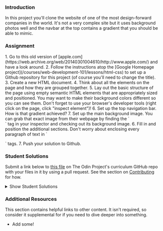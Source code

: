 ### Introduction

In this project you'll clone the website of one of the most design-forward companies in the world. It's not a very complex site but it uses background photos well and the navbar at the top contains a gradient that you should be able to mimic.

### Assignment

<div class="lesson-content__panel" markdown="1">
1. Go to this old version of [apple.com](https://web.archive.org/web/20140301004610/http://www.apple.com/) and have a look around.
2. Follow the instructions atop the [Google Homepage project](/courses/web-development-101/lessons/html-css) to set up a Github repository for this project (of course you'll need to change the title).
3. Create a new HTML document.
4. Think about all the elements on the page and how they are grouped together.
5. Lay out the basic structure of the page using empty semantic HTML elements that are appropriately sized and positioned.  You may want to make their background colors different so you can see them.  Don't forget to use your browser's developer tools (right click on the page, click "inspect element")!
6. Set up the top navigation bar.  How is that gradient achieved?
7. Set up the main background image.  You can grab that exact image from their webpage by finding the `<section class="hero">` tag in your inspector and checking out its background image.
6. Fill in and position the additional sections.  Don't worry about enclosing every paragraph of text in `<p>` tags.
7. Push your solution to Github.
</div>

### Student Solutions

Submit a link below to [this file](https://github.com/TheOdinProject/curriculum/blob/master/html_css/project_backgrounds.md) on The Odin Project's curriculum GitHub repo with your files in it by using a pull request. See the section on [Contributing](http://github.com/TheOdinProject/curriculum/blob/master/contributing.md) for how.

<details markdown="block">
  <summary> Show Student Solutions </summary>

* Add your solution below this line!
* [Katarzyna Kaswen-Wilk's solution](https://github.com/kikupiku/apple-page-copy) - [View in Browser](https://kikupiku.github.io/apple-page-copy/)
* [Leticia's solution](https://github.com/gradiva/odin-fullstack-javascript/tree/master/03-HTML_and_CSS/03-CSS/02-Backgrounds_and_Gradients) - [View in Browser](https://gradiva.github.io/backgrounds-and-gradients/)
* [Raiko's solution](https://github.com/Cypher0/odin-backgrounds-gradients) - [View in Browser](https://cypher0.github.io/odin-backgrounds-gradients/)
* [Braxton Lemmon's solution](https://github.com/braxtonlemmon/apple-clone) - [View in Browser](https://braxtonlemmon.github.io/apple-clone/)
* [David Auza's Solution](https://github.com/davidauza-engineer/Building-with-Backgrounds-and-Gradients) - [View in Browser](https://davidauza-engineer.github.io/Building-with-Backgrounds-and-Gradients/)
* [Muhammad Ahmad's Solution](https://github.com/thisisMAhmad/apple-homepage) - [View in Browser](https://thisismahmad.github.io/apple-homepage/)
* [Kevin Vuong's solution](https://github.com/fffear/apple-clone) - [View in Browser](https://fffear.github.io/apple-clone/)
* [Gabriel's solution](https://github.com/gabytzubaws/old-apple-odin) - [View in Browser](https://gabytzubaws.github.io/old-apple-odin/)
* [Solodov's solution](https://github.com/solodov-dev/top-apple/) - [View in Browser](https://solodov-dev.github.io/top-apple/)
* [Oluka Denis's solution](https://github.com/OlukaDenis/Apple-Clone) - [View in Browser](https://rawcdn.githack.com/OlukaDenis/Apple-Clone/b48760e8c8391405f512d89738dbbc5a074aac61/index.html)
* [David Tan's solution](https://github.com/davecmd/apple-old-webpage-replica) - [View in Browser](https://davecmd.github.io/apple-old-webpage-replica/)
* [Carmine Grossi's solution](https://github.com/cgrossi/odinproject-apple-clone) - [View in Browser](https://cgrossi.github.io/odinproject-apple-clone/)
* [Eapen's solution](https://github.com/eapenzacharias/backgrounds-gradients) - [View in Browser](https://eapenzacharias.github.io/backgrounds-gradients/)
* [Benjamin Poore's solution](https://github.com/bpoore0614/apple-project) - [View in Browser](https://bpoore0614.github.io/apple-project/)
* [bcikota's solution](https://github.com/bcikota/apple) - [View in Browser](https://bcikota.github.io/apple/)
* [Ohlie's solution](https://github.com/lco1220/apple_bg-gradients) - [View in Browser](https://lco1220.github.io/apple_bg-gradients/)
* [Bola Buari's solution](https://github.com/bolah2009/apple-clone) - [View in Browser](https://bolah2009.github.io/apple-clone/)
* [Jason McKee's solution](https://github.com/jttmckee/odin-apple) - [View in Browser](https://jttmckee.github.io/odin-apple/)
* [Bojo's solution](https://github.com/BojoZahariev/Apple-old) - [View in Browser](https://bojozahariev.github.io/Apple-old/)
* [Ricala's solution](https://github.com/Ricala/apple-mock-page) - [View in Browser](https://ricala.github.io/apple-mock-page/)
* [ARaut9's solution](https://github.com/ARaut9/apple.com_old) - [View in Browser](https://araut9.github.io/apple.com_old/)
* [N00bG1rl's solution](https://github.com/N00bG1rl/apple-archive) - [View in Browser](https://n00bg1rl.github.io/apple-archive/)
* [Max Garber's solution](https://github.com/bubblebooy/Odin-HTML5andCSS3) - [View in Browser](https://bubblebooy.github.io/Odin-HTML5andCSS3/apple.html)
* [Chris MacSwan's solution](https://github.com/cmacswan07/apple_page) - [View in Browser](https://cmacswan07.github.io/apple_page/index.html)
* [Javier Machin's solution](https://github.com/Javier-Machin/apple-site) - [View in Browser](https://javier-machin.github.io/apple-site/)
* [Yakherder's solution](https://github.com/yakherder614/Apple-clone) - [View in Browser]( https://yakherder614.github.io/Apple-clone/)
* [SarfrazAnjum's](https://github.com/SarfrazAnjum/TOP_Building-with-Backgrounds-and-Gradients) - [View in Browser](https://sarfrazanjum.github.io/TOP_Building-with-Backgrounds-and-Gradients/)
* [nmac's solution](https://github.com/nmacawile/old-apple-layout) - [Preview](https://htmlpreview.github.io/?https://github.com/nmacawile/old-apple-layout/blob/master/index.html)
* [Henry Kirya's](https://github.com/harrika/appo) - [View in Browser](https://harrika.github.io/appo/)
* [joaoag's solution](https://github.com/joaoag/google-homepage) - [View in Browser](https://joaoag.github.io/google-homepage/)
* [theghall's solution](https://github.com/theghall/odin-apple) - [View in Browser](https://theghall.github.io/odin-apple/)
* [Jmooree30's Solution](https://github.com/jmooree30/apple-clone) - [View in Browser](https://jmooree30.github.io/apple-clone/)
* [Jonathan Yiv's Solution](https://github.com/JonathanYiv/old-apple-homepage) - [View in Browser](http://jonathanyiv.com/old-apple-homepage/)
* [yilmazgunalp's Solution](https://github.com/yilmazgunalp/apple) - [View in Browser](https://yilmazgunalp.github.io/apple)
* [Justine's Solution](https://github.com/justinemar/justinemar.github.io/tree/master/apple) - [View in Browser](https://justinemar.github.io/apple/)
* [Jeff's Solution](https://github.com/jmbothe/apple-landing-page) - [View in Browser](https://jmbothe.github.io/apple-landing-page/)
* [Andrew’s solution](https://github.com/andrewr224/backgrounds_project) - [View in Browser](https://andrewr224.github.io/backgrounds_project/)
* [Axel’s solution](https://github.com/afuh/appel) - [View in Browser](https://afuh.github.io/appel/)
* [Rhys B's solution](https://github.com/105ron/apple) - [View in Browser](https://105ron.github.io/apple/)
* [Pawel R's solution](https://github.com/PawelRokosz/apple-homepage) - [View in Browser](https://htmlpreview.github.io/?https://github.com/PawelRokosz/apple-homepage/blob/master/index.html)
* [Jason Ellis's solution](https://github.com/jason-ellis/apple-homepage) - [View in Browser](http://htmlpreview.github.io/?https://github.com/jason-ellis/apple-homepage/blob/master/index.html)
* [Shouvik Roy's solution](https://github.com/royshouvik/applehome) - [View in Browser](http://htmlpreview.github.io/?https://github.com/royshouvik/applehome/blob/master/index.html)
* [Meher Chandan's solution](https://github.com/meherchandan/Apple_Project) - [View in Browser](http://htmlpreview.github.io/?https://github.com/meherchandan/Apple_Project/blob/master/Index.html)
* [Devon's solution](https://github.com/defitjo/backgrounds-and-gradients) - [View in Browser](https://defitjo.github.io/backgrounds-and-gradients/)
* [Artur Janik's solution](https://github.com/ArturJanik/ProjectApple) - [View in Browser](http://htmlpreview.github.io/?https://github.com/ArturJanik/ProjectApple/blob/master/index2.html)
* [Ryan Jordan's solution](https://github.com/krjordan/odin-project/tree/master/apple-project) - [View in Browser](http://htmlpreview.github.io/?https://github.com/krjordan/odin-project/tree/master/apple-project/index.html)
* [Hailey Foster's solution](https://github.com/hmfoster/apple-backgrounds.git) - [View in Browser](http://htmlpreview.github.io/?https://github.com/hmfoster/apple-backgrounds/blob/master/index.html)
* [Frank Peelen's solution](https://github.com/FrankPeelen/Apple-CSS) - [View in Browser](https://rawgit.com/FrankPeelen/Apple-CSS/master/index.html)
* [AyeSea's solution](https://github.com/AyeSea/apple-homepage) - [View in Browser](https://htmlpreview.github.io/?https://github.com/AyeSea/apple-homepage/blob/master/index.html)
* [AtActionPark's solution](https://github.com/AtActionPark/odin_backgrounds_and_gradients) - [View in Browser](https://htmlpreview.github.io/?https://github.com/AtActionPark/odin_backgrounds_and_gradients/blob/master/main.html)
* [Voreny's solution](https://github.com/Gelio/apple-homepage) - [View in Browser](http://gelio.github.io/apple-homepage/)
* [Dusan Milosavljevic's solution](https://github.com/dusanmilosavljevic1624/Project-Backgrounds-and-Gradients) - [View in Browser](http://dusanmilosavljevic1624.github.io/Project-Backgrounds-and-Gradients/)
* [Noman karim's solution](https://github.com/nomankarim/apple.com) - [View in Browser](https://htmlpreview.github.io/?https://github.com/nomankarim/apple.com/blob/master/index.html)
* [Cameron Kelley's solution](https://github.com/cameronjkelley/the_odin_project/tree/master/html5_css3/apple-homepage) - [View in Browser](https://htmlpreview.github.io/?https://github.com/cameronjkelley/the_odin_project/blob/master/html5_css3/apple-homepage/index.html)
* [Luke Walker's Solution](https://github.com/ubershibs/odin-html-css/tree/master/apple) - [View in Browser](https://htmlpreview.github.io/?https://github.com/ubershibs/odin-html-css/blob/master/apple/index.html)
* [cdouglass's solution](https://github.com/cdouglass/odin-project-exercises/blob/master/html-css/backgrounds-and-gradients/touchstone.html) cloning [http://touchstonejs.io/](http://touchstonejs.io/) - [View in Browser](https://htmlpreview.github.io/?https://github.com/cdouglass/odin-project-exercises/blob/master/html-css/backgrounds-and-gradients/touchstone.html)
* [Miguel Herrera's solution](https://github.com/migueloherrera/apple) - [View in Browser](https://htmlpreview.github.io/?https://github.com/migueloherrera/apple/blob/master/index.html)
* [J-kaizen's solution](https://github.com/J-kaizen/TheOdinProject/tree/master/HTML_CSS/gradients) - [View in Browser](https://htmlpreview.github.io/?https://github.com/J-kaizen/TheOdinProject/blob/master/HTML_CSS/gradients/index.html)
* [csrail's solution](https://github.com/csrail/apple-mock) - [View in Browser](https://rawgit.com/csrail/apple-mock/master/index.html)
* [Paul Shonk's solution](https://github.com/pshonk/apple)
* [cindygao93's solution](https://github.com/cindygao93/google-homepage) - [View in Browser](https://cindygao93.github.io/google-homepage/)
* [David Chapman's solution](https://github.com/davidchappy/odin_training_projects/tree/master/html-backgrounds-gradients
) - [View in Browser](https://davidchappy.github.io/html-backgrounds-gradients/)
* [Flint Mayers' solution](https://github.com/FlintMayers/Backgrounds-and-Gradients-with-Apple) - [View in Browser](https://flintmayers.github.io/Backgrounds-and-Gradients-with-Apple-/)
* [Daunenok's solution](https://github.com/daunenok/apple) - [View in Browser](https://daunenok.github.io/apple/)
* [Austin's solution](https://github.com/CouchofTomato/apple-clone)
* [Beth Rathbone's solution](https://github.com/bethrath/apple-homepage) - [View in Browser](http://htmlpreview.github.io/?https://github.com/bethrath/apple-homepage/blob/master/index.html)
* [Leah Xia's solution](https://github.com/LeahXia/apple.git) - [View in Browser](https://leahxia.github.io/apple/)
* [husein's solution](https://github.com/hosghf/apple-page-rubuild) - [View in Browser](https://htmlpreview.github.io/?https://github.com/hosghf/apple-page-rubuild/blob/master/index.html)
* [Adonias Dantas's solution](https://github.com/adoniasdantas/apple-homepage) - [View in Browser](https://adoniasdantas.github.io/apple-homepage/)
* [Neil Cudden's solution](https://github.com/ncud4bloc/Apple/) - [View in Browser](https://ncud4bloc.github.io/Apple/HTML/index.html)
* [Paul McGarry's solution](https://github.com/thiswillhavetodo/apple-background-images) - [View in Browser](https://thiswillhavetodo.github.io/apple-background-images/index.html)
* [DV's solution](https://github.com/dvislearning/odin-apple-clone) - [View in Browser](https://htmlpreview.github.io/?https://github.com/dvislearning/odin-apple-clone/blob/master/index.html)
* [Francisco Carlos's solution](https://github.com/fcarlosdev/apple-old-layout) - [View in Browser](https://fcarlosdev.github.io/apple-old-layout/)
* [Mike Smith's solution](https://github.com/MikeSS281986/Old-School-Apple-Page) - [View in Browser](https://mikess281986.github.io/Old-School-Apple-Page/)
* [Elena's solution](https://github.com/elena-sam/css-backgrounds) - [View in Browser](https://elena-sam.github.io/css-backgrounds/)
* [Punnadittr's solution](https://github.com/punnadittr/apple-home) - [View in Browser](https://punnadittr.github.io/apple-home/)
* [aznafro's solution](https://github.com/aznafro/apple) - [View in Browser](https://aznafro.github.io/apple/)
* [Areeba's solution](https://github.com/AREEBAISHTIAQ/Apple-homepage) - [View in Browser](https://areebaishtiaq.github.io/Apple-homepage/)
* [Taylor J's solution](https://github.com/taylorjohannsen/applemockup) - [View in Browser](https://taylorjohannsen.github.io/applemockup/)
* [Ghassan's solution](https://github.com/GT001/TOP-Apple.com-Clone) - [View in Browser](https://gt001.github.io/TOP-Apple.com-Clone/)
* [Doris's solution](https://github.com/dsmchen/apple-homepage) - [View in Browser](https://dsmchen.github.io/apple-homepage/)
* [Kelvin L's Solution](https://github.com/kelvin8773/apple-homepage) - [View in Browser](https://kelvin8773.github.io/apple-homepage/)
* [Antonio Marcos's Solution](https://github.com/AMarcosCastelo/apple-clone-homepage) - [View in Browser](https://amarcoscastelo.github.io/apple-clone-homepage/)
* [Carlos Del Real's Solution](https://github.com/carloshdelreal/Building-with-Backgrounds-and-Gradients) - [View in Browser](https://carloshdelreal.github.io/Building-with-Backgrounds-and-Gradients/)
* [Halkim's Solution](https://github.com/halkim44/apple-site-clone) - [View in Browser](https://halkim44.github.io/apple-site-clone/)
* [Miguel's Solution](https://github.com/mapra99/appleClone)
* [Aron's Solution](https://github.com/aronfischer/old-apple-homepage) - [View in Browser](https://aronfischer.github.io/old-apple-homepage/)
</details>

### Additional Resources

This section contains helpful links to other content. It isn't required, so consider it supplemental for if you need to dive deeper into something.

* Add some!
